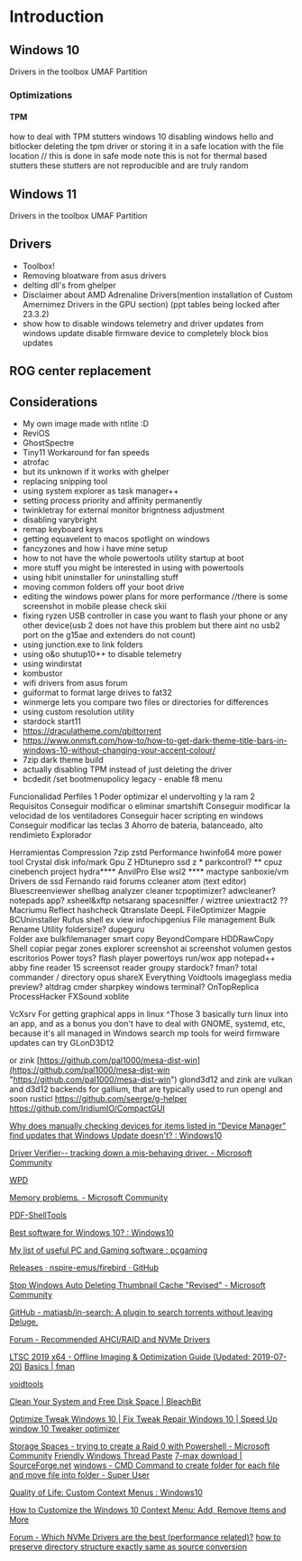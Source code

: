 # Introduction

## Windows 10 
Drivers in the toolbox
UMAF Partition
### Optimizations
#### TPM
how to deal with TPM stutters
windows 10
disabling windows hello and bitlocker
deleting the tpm driver or storing it in a safe location with the file location // this is done in safe mode
note this is not for thermal based stutters these stutters are not reproducible and are truly random
## Windows 11
Drivers in the toolbox
UMAF Partition

## Drivers
- Toolbox!
- Removing bloatware from asus drivers
- delting dll's from ghelper
- Disclaimer about AMD Adrenaline Drivers(mention installation of Custom Amernimez Drivers in the GPU section)  (ppt tables being locked after 23.3.2)
- show how to disable windows telemetry and driver updates from windows update
disable firmware device to completely block bios updates


## ROG center replacement


## Considerations
- My own image made with ntlite :D
- ReviOS
- GhostSpectre
- Tiny11
Workaround for fan speeds
- atrofac
- but its unknown if it works with ghelper
- replacing snipping tool
- using system explorer as task manager++
- setting process priority and affinity permanently
- twinkletray for external monitor brigntness adjustment
- disabling varybright
- remap keyboard keys
- getting equavelent to macos spotlight on windows
- fancyzones and how i have mine setup
- how to not have the whole powertools utility startup at boot
- more stuff you might be interested in using with powertools
- using hibit uninstaller for uninstalling stuff
- moving common folders off your boot drive
- editing the windows power plans for more performance //there is some screenshot in mobile please check skii
- fixing ryzen USB controller in case you want to flash your phone or any other device(usb 2 does not have this problem but there aint no usb2 port on the g15ae and extenders do not count)
- using junction.exe to link folders
- using o&o shutup10++ to disable telemetry
- using windirstat
- kombustor
- wifi drivers from asus forum
- guiformat to format large drives to fat32
- winmerge lets you compare two files or directories for differences
- using custom resolution utility
- stardock start11
- https://draculatheme.com/qbittorrent
- https://www.onmsft.com/how-to/how-to-get-dark-theme-title-bars-in-windows-10-without-changing-your-accent-colour/
- 7zip dark theme build
- actually disabling TPM instead of just deleting the driver
- bcdedit /set bootmenupolicy legacy - enable f8 menu


Funcionalidad
	Perfiles
		1 Poder optimizar el undervolting y la ram
		2 Requisitos
			Conseguir modificar o eliminar smartshift
			Conseguir modificar la velocidad de los ventiladores
			Conseguir hacer scripting en windows
			Conseguir modificar las teclas
		3 Ahorro de bateria, balanceado, alto rendimieto
	Explorador
		


Herramientas
	Compression
		7zip zstd
	Performance
		hwinfo64
		more power tool
		Crystal disk info/mark
		Gpu Z
		HDtunepro
		ssd z *
		parkcontrol? **
		cpuz
		cinebench
		project hydra****
		AnvilPro
	Else
		wsl2 ****
		mactype 
		sanboxie/vm
		Drivers de ssd Fernando raid forums
		ccleaner
		atom (text editor)
		Bluescreenviewer
		shellbag analyzer cleaner
		tcpoptimizer?
		adwcleaner?
		notepads app?
		xsheel&xftp netsarang
		spacesniffer / wiztree
		uniextract2 ??
		Macriumu Reflect 
		hashcheck
		Qtranslate
		DeepL
		FileOptimizer
		Magpie
		BCUninstaller
		Rufus
		shell ex view
		infochipgenius
	File management
		Bulk Rename Utility
		foldersize?
		dupeguru		
		Folder axe
		bulkfilemanager
		smart copy
		BeyondCompare
		HDDRawCopy
Shell
	copiar
	pegar
	zones
	explorer
	screenshot
	ai screenshot
	volumen
	gestos
	escritorios
	Power toys?
	flash player
	powertoys run/wox app
	notepad++
	abby fine reader 15
	screensot reader
	groupy stardock?
	fman?
	total commander / directory opus
	shareX
	Everything Voidtools
	imageglass
	media preview?
	altdrag
	cmder
	sharpkey
	windows terminal?
	OnTopReplica
	ProcessHacker
	FXSound
	xoblite

VcXsrv
For getting graphical apps in linux
^Those 3 basically turn linux into an app, and as a bonus you don't have to deal with GNOME, systemd, etc, because it's all managed in Windows
search mp tools for weird firmware updates
can try GLonD3D12

or zink
[https://github.com/pal1000/mesa-dist-win](https://github.com/pal1000/mesa-dist-win "https://github.com/pal1000/mesa-dist-win")
glond3d12 and zink are vulkan and d3d12 backends for gallium, that are typically used to run opengl and soon rusticl
https://github.com/seerge/g-helper
https://github.com/IridiumIO/CompactGUI

[Why does manually checking devices for items listed in "Device Manager" find updates that Windows Update doesn't? : Windows10](https://www.reddit.com/r/Windows10/comments/6gwsiy/why_does_manually_checking_devices_for_items/)

[Driver Verifier-- tracking down a mis-behaving driver. - Microsoft Community](https://answers.microsoft.com/en-us/windows/wiki/windows_10-update/driver-verifier-tracking-down-a-mis-behaving/f5cb4faf-556b-4b6d-95b3-c48669e4c983)

[WPD](https://getwpd.com/)

[Memory problems. - Microsoft Community](https://answers.microsoft.com/en-us/windows/wiki/windows_10-update/memory-problems/21c3f63f-f570-4522-b2ef-ecc7b7ff6461)

[PDF-ShellTools](http://www.rttsoftware.com/shelltools.html)

[Best software for Windows 10? : Windows10](https://www.reddit.com/r/Windows10/comments/6yt3ol/best_software_for_windows_10/)


[My list of useful PC and Gaming software : pcgaming](https://www.reddit.com/r/pcgaming/comments/6wdclg/my_list_of_useful_pc_and_gaming_software/)

[Releases · nspire-emus/firebird · GitHub](https://github.com/nspire-emus/firebird/releases)

[Stop Windows Auto Deleting Thumbnail Cache "Revised" - Microsoft Community](https://answers.microsoft.com/en-us/windows/forum/windows_10-windows_install/stop-windows-auto-deleting-thumbnail-cache-revised/5d09ef73-7777-4d59-8e47-965379fb91f0)

[GitHub - matiasb/in-search: A plugin to search torrents without leaving Deluge.](https://github.com/matiasb/in-search)

[Forum - Recommended AHCI/RAID and NVMe Drivers](https://www.win-raid.com/t29f25-Recommended-AHCI-RAID-and-NVMe-Drivers.html)

[LTSC 2019 x64 - Offline Imaging & Optimization Guide (Updated: 2019-07-20)](https://rentry.co/ltsc_optimized)
[Basics | fman](https://fman.io/docs)

[voidtools](https://www.voidtools.com/)

[Clean Your System and Free Disk Space | BleachBit](https://www.bleachbit.org/)

[Optimize Tweak Windows 10 | Fix Tweak Repair Windows 10 | Speed Up window 10 Tweaker optimizer](https://www.yamicsoft.com/)

[Storage Spaces - trying to create a Raid 0 with Powershell - Microsoft Community](https://answers.microsoft.com/en-us/windows/forum/all/storage-spaces-trying-to-create-a-raid-0-with/c440086c-4bb6-410d-9e92-fd98ce6626cc)
[Friendly Windows Thread Paste](https://rentry.co/fwt#other-resources)
[7-max download | SourceForge.net](https://sourceforge.net/projects/sevenmax/)
[windows - CMD Command to create folder for each file and move file into folder - Super User](https://superuser.com/questions/762113/cmd-command-to-create-folder-for-each-file-and-move-file-into-folder)

[Quality of Life: Custom Context Menus : Windows10](https://www.reddit.com/r/Windows10/comments/kapr7h/quality_of_life_custom_context_menus/)

[How to Customize the Windows 10 Context Menu: Add, Remove Items and More](https://www.techspot.com/guides/1670-windows-right-click-menu/)

[Forum - Which NVMe Drivers are the best (performance related)?](https://www.win-raid.com/t3975f46-Which-NVMe-Drivers-are-the-best-performance-related.html)
[how to preserve directory structure exactly same as source conversion](http://forum.foobar2000.com/forum/showthread.php?762-how-to-preserve-directory-structure-exactly-same-as-source-conversion)
